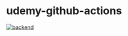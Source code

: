 # udemy-github-actions

[![backend](https://github.com/fukadashigeru/udemy-github-actions/actions/workflows/backend.yml/badge.svg)](https://github.com/fukadashigeru/udemy-github-actions/actions/workflows/backend.yml)